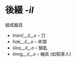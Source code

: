 # 後綴 *-il*

組成器具

- *tranĉ__il__o*    – 刀
- *hak__il__o*      – 斧頭
- *ŝlos__il__o*     – 鎖匙
- *timig__il__o*    – 嚇具 (如稻草人)

